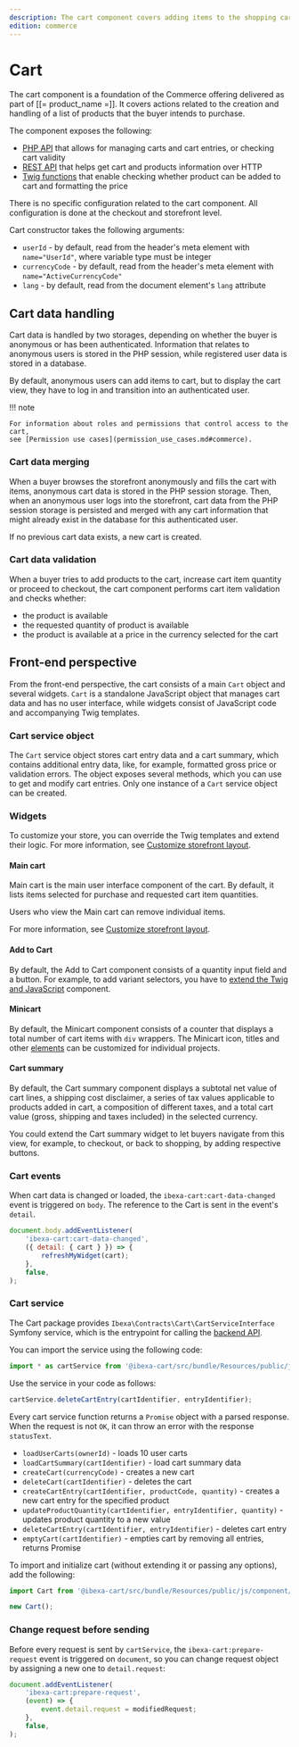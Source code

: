 ```yaml
---
description: The cart component covers adding items to the shopping cart, as well as previewing and modifying the cart information.
edition: commerce
---
```


# Cart

The cart component is a foundation of the Commerce offering delivered as part 
of [[= product_name =]].
It covers actions related to the creation and handling of a list of products 
that the buyer intends to purchase.

The component exposes the following:

- [PHP API](cart_api.md) that allows for managing carts and cart entries, or checking cart validity
- [REST API](../../api/rest_api/rest_api_reference/rest_api_reference.html#managing-ecommerce-carts) that helps get cart and products information over HTTP
- [Twig functions](cart_twig_functions.md) that enable checking whether product can be added to cart and formatting the price

There is no specific configuration related to the cart component.
All configuration is done at the checkout and storefront level.

Cart constructor takes the following arguments:

- `userId` - by default, read from the header's meta element with `name="UserId"`, where variable type must be integer
- `currencyCode` - by default, read from the header's meta element with `name="ActiveCurrencyCode"`
- `lang` - by default, read from the document element's `lang` attribute

## Cart data handling

Cart data is handled by two storages, depending on whether the buyer is anonymous 
or has been authenticated.
Information that relates to anonymous users is stored in the PHP session, while 
registered user data is stored in a database.

By default, anonymous users can add items to cart, but to display the cart view, 
they have to log in and transition into an authenticated user.

!!! note 

    For information about roles and permissions that control access to the cart, 
    see [Permission use cases](permission_use_cases.md#commerce).

### Cart data merging

When a buyer browses the storefront anonymously and fills the cart with items, 
anonymous cart data is stored in the PHP session storage.
Then, when an anonymous user logs into the storefront, cart data from the PHP session 
storage is persisted and merged with any cart information that might already exist in the database for this authenticated user.

If no previous cart data exists, a new cart is created.

### Cart data validation

When a buyer tries to add products to the cart, increase cart item quantity or proceed to checkout, the cart component performs cart item validation and checks whether:

- the product is available 
- the requested quantity of product is available 
- the product is available at a price in the currency selected for the cart 

## Front-end perspective

From the front-end perspective, the cart consists of a main `Cart` object 
and several widgets.
`Cart` is a standalone JavaScript object that manages cart data and has no user interface, 
while widgets consist of JavaScript code and accompanying Twig templates.

### Cart service object

The `Cart` service object stores cart entry data and a cart summary, which contains additional entry data, like, for example, formatted gross price or validation errors.
The object exposes several methods, which you can use to get and modify cart entries.
Only one instance of a `Cart` service object can be created.

### Widgets

To customize your store, you can override the Twig templates and extend their logic.
For more information, see [Customize storefront layout](customize_storefront_layout.md).

#### Main cart

Main cart is the main user interface component of the cart.
By default, it lists items selected for purchase and requested cart item quantities. 

Users who view the Main cart can remove individual items.

For more information, see [Customize storefront layout](customize_storefront_layout.md#main-cart).

#### Add to Cart

By default, the Add to Cart component consists of a quantity input field and a button.
For example, to add variant selectors, you have to [extend the Twig and JavaScript](customize_storefront_layout.md#add-to-cart) component.

#### Minicart

By default, the Minicart component consists of a counter that displays a total number of cart items with `div` wrappers.
The Minicart icon, titles and other [elements](customize_storefront_layout.md#mini-cart) can be customized for individual projects.

#### Cart summary 

By default, the Cart summary component displays a subtotal net value of cart lines, 
a shipping cost disclaimer, a series of tax values applicable to products 
added in cart, a composition of different taxes, and a total cart value (gross, shipping 
and taxes included) in the selected currency.

You could extend the Cart summary widget to let buyers navigate from this view, 
for example, to checkout, or back to shopping, by adding respective buttons.

### Cart events

When cart data is changed or loaded, the `ibexa-cart:cart-data-changed` event is triggered on `body`.
The reference to the Cart is sent in the event's `detail`.

```js
document.body.addEventListener(
    'ibexa-cart:cart-data-changed',
    ({ detail: { cart } }) => {
        refreshMyWidget(cart);
    },
    false,
);
```

### Cart service 

The Cart package provides `Ibexa\Contracts\Cart\CartServiceInterface` Symfony service, 
which is the entrypoint for calling the [backend API](cart_api.md).

You can import the service using the following code:

```js
import * as cartService from '@ibexa-cart/src/bundle/Resources/public/js/service/cart';
```

Use the service in your code as follows:

```js
cartService.deleteCartEntry(cartIdentifier, entryIdentifier);
```

Every cart service function returns a `Promise` object with a parsed response.
When the request is not `OK`, it can throw an error with the response `statusText`.

- `loadUserCarts(ownerId)` - loads 10 user carts
- `loadCartSummary(cartIdentifier)` - load cart summary data
- `createCart(currencyCode)` - creates a new cart
- `deleteCart(cartIdentifier)` - deletes the cart
- `createCartEntry(cartIdentifier, productCode, quantity)` - creates a new cart entry for the specified product
- `updateProductQuantity(cartIdentifier, entryIdentifier, quantity)` - updates product quantity to a new value
- `deleteCartEntry(cartIdentifier, entryIdentifier)` - deletes cart entry
- `emptyCart(cartIdentifier)` - empties cart by removing all entries, returns Promise

To import and initialize cart (without extending it or passing any options), add the following:

```js
import Cart from '@ibexa-cart/src/bundle/Resources/public/js/component/cart';

new Cart();
```


### Change request before sending

Before every request is sent by `cartService`, the `ibexa-cart:prepare-request` event is triggered on `document`, so you can change request object by assigning a new one to `detail.request`:

```js
document.addEventListener(
    'ibexa-cart:prepare-request',
    (event) => {
        event.detail.request = modifiedRequest;
    },
    false,
);
```